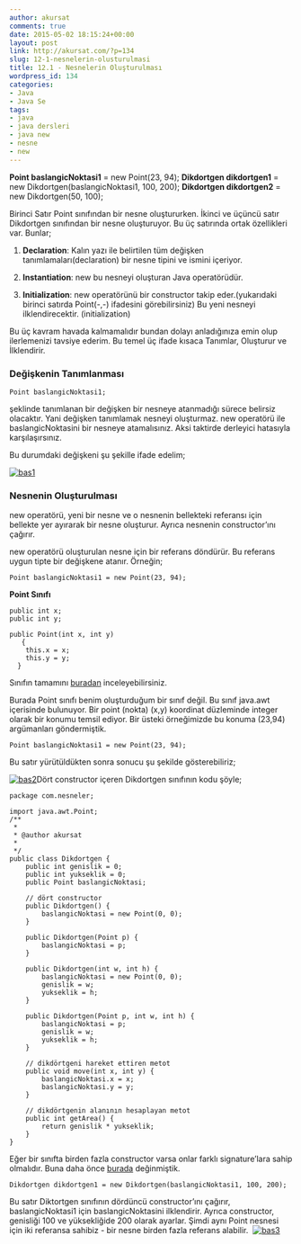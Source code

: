 ```yaml
---
author: akursat
comments: true
date: 2015-05-02 18:15:24+00:00
layout: post
link: http://akursat.com/?p=134
slug: 12-1-nesnelerin-olusturulmasi
title: 12.1 - Nesnelerin Oluşturulması
wordpress_id: 134
categories:
- Java
- Java Se
tags:
- java
- java dersleri
- java new
- nesne
- new
---
```


**Point baslangicNoktasi1** = new Point(23, 94);
**Dikdortgen dikdortgen1** = new Dikdortgen(baslangicNoktasi1, 100, 200);
**Dikdortgen dikdortgen2** = new Dikdortgen(50, 100);

Birinci Satır Point sınıfından bir nesne oluştururken. İkinci ve üçüncü satır Dikdortgen sınıfından bir nesne oluşturuyor. Bu üç satırında ortak özellikleri var. Bunlar;



	
  1. **Declaration**: Kalın yazı ile belirtilen tüm değişken tanımlamaları(declaration) bir nesne tipini ve ismini içeriyor.

	
  2. **Instantiation**: new bu nesneyi oluşturan Java operatörüdür.

	
  3. **Initialization**: new operatörünü bir constructor takip eder.(yukarıdaki birinci satırda Point(-,-) ifadesini görebilirsiniz) Bu yeni nesneyi ilklendirecektir. (initialization)


<!-- more -->
Bu üç kavram havada kalmamalıdır bundan dolayı anladığınıza emin olup ilerlemenizi tavsiye ederim. Bu temel üç ifade kısaca Tanımlar, Oluşturur ve İlklendirir.


### **Değişkenin Tanımlanması**



    
    Point baslangicNoktasi1;
    
    


şeklinde tanımlanan bir değişken bir nesneye atanmadığı sürece belirsiz olacaktır. Yani değişken tanımlamak nesneyi oluşturmaz. new operatörü ile baslangicNoktasini bir nesneye atamalısınız. Aksi taktirde derleyici hatasıyla karşılaşırsınız.

Bu durumdaki değişkeni şu şekille ifade edelim;

[![bas1](http://akursat.com/wp-content/uploads/2015/05/bas1.png)](http://akursat.com/wp-content/uploads/2015/05/bas1.png)


### **Nesnenin Oluşturulması**


new operatörü, yeni bir nesne ve o nesnenin bellekteki referansı için bellekte yer ayırarak bir nesne oluşturur. Ayrıca nesnenin constructor’ını çağırır.

new operatörü oluşturulan nesne için bir referans döndürür. Bu referans uygun tipte bir değişkene atanır. Örneğin;

    
    Point baslangicNoktasi1 = new Point(23, 94);


**Point Sınıfı**

    
    public int x;
    public int y;
    
    public Point(int x, int y)
       {
        this.x = x;
        this.y = y;
      }


Sınıfın tamamını [buradan](http://developer.classpath.org/doc/java/awt/Point-source.html) inceleyebilirsiniz.

Burada Point sınıfı benim oluşturduğum bir sınıf değil. Bu sınıf java.awt içerisinde bulunuyor. Bir point (nokta) (x,y) koordinat düzleminde integer olarak bir konumu temsil ediyor. Bir üsteki örneğimizde bu konuma (23,94) argümanları göndermiştik.

    
    Point baslangicNoktasi1 = new Point(23, 94);


Bu satır yürütüldükten sonra sonucu şu şekilde gösterebiliriz;

[![bas2](http://akursat.com/wp-content/uploads/2015/05/bas2.png)](http://akursat.com/wp-content/uploads/2015/05/bas2.png)Dört constructor içeren Dikdortgen sınıfının kodu şöyle;

    
    package com.nesneler;
    
    import java.awt.Point;
    /**
     *
     * @author akursat
     *
     */
    public class Dikdortgen {
        public int genislik = 0;
        public int yukseklik = 0;
        public Point baslangicNoktasi;
    
        // dört constructor
        public Dikdortgen() {
            baslangicNoktasi = new Point(0, 0);
        }
    
        public Dikdortgen(Point p) {
            baslangicNoktasi = p;
        }
    
        public Dikdortgen(int w, int h) {
            baslangicNoktasi = new Point(0, 0);
            genislik = w;
            yukseklik = h;
        }
    
        public Dikdortgen(Point p, int w, int h) {
            baslangicNoktasi = p;
            genislik = w;
            yukseklik = h;
        }
    
        // dikdörtgeni hareket ettiren metot
        public void move(int x, int y) {
            baslangicNoktasi.x = x;
            baslangicNoktasi.y = y;
        }
    
        // dikdörtgenin alanının hesaplayan metot
        public int getArea() {
            return genislik * yukseklik;
        }
    }


Eğer bir sınıfta birden fazla constructor varsa onlar farklı signature’lara sahip olmalıdır. Buna daha önce [burada](http://akursat.com/?p=85) değinmiştik.

    
    Dikdortgen dikdortgen1 = new Dikdortgen(baslangicNoktasi1, 100, 200);


Bu satır Diktortgen sınıfının dördüncü constructor’ını çağırır, baslangicNoktasi1 için baslangicNoktasini ilklendirir. Ayrıca constructor, genisliği 100 ve yüksekliğide 200 olarak ayarlar. Şimdi aynı Point nesnesi için iki referansa sahibiz - bir nesne birden fazla referans alabilir.  [![bas3](http://akursat.com/wp-content/uploads/2015/05/bas3.png)](http://akursat.com/wp-content/uploads/2015/05/bas3.png)
